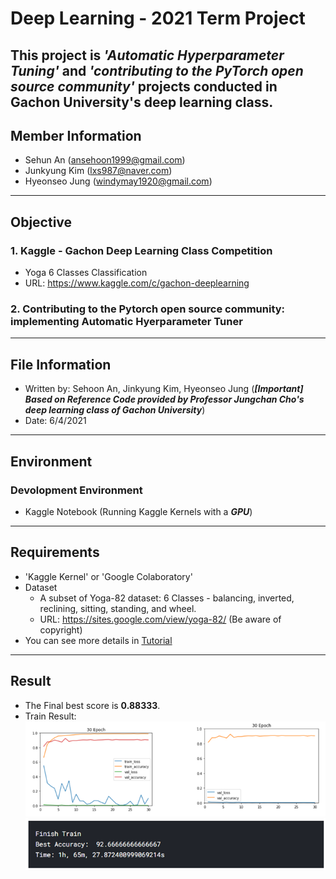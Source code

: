 # Deep Learning - 2021 Term Project  
This project is *'Automatic Hyperparameter Tuning'* and *'contributing to the PyTorch open source community'* projects conducted in Gachon University's deep learning class.  
---
## Member Information
- Sehun An (ansehoon1999@gmail.com)
- Junkyung Kim (lxs987@naver.com)
- Hyeonseo Jung (windymay1920@gmail.com)
---
## Objective  
### 1. Kaggle - Gachon Deep Learning Class Competition
- Yoga 6 Classes Classification
- URL: https://www.kaggle.com/c/gachon-deeplearning
### 2. Contributing to the Pytorch open source community: implementing Automatic Hyerparameter Tuner
---
## File Information
- Written by: Sehoon An, Jinkyung Kim, Hyeonseo Jung (***[Important] Based on Reference Code provided by Professor Jungchan Cho's deep learning class of Gachon University***)
- Date: 6/4/2021
---
## Environment  
### Devolopment Environment  
- Kaggle Notebook (Running Kaggle Kernels with a ***GPU***)
---
## Requirements
- 'Kaggle Kernel' or 'Google Colaboratory'
- Dataset
   - A subset of Yoga-82 dataset: 6 Classes - balancing, inverted, reclining, sitting, standing, and wheel.
   - URL: https://sites.google.com/view/yoga-82/ (Be aware of copyright)
- You can see more details in [Tutorial](https://github.com/HyeonseoJUNG/deep-learning-2021-term-project/wiki)
---
## Result
- The Final best score is **0.88333**.
- Train Result:    
![](https://github.com/HyeonseoJUNG/deep-learning-2021-term-project/blob/main/Image/picture%20(6).png)  
![](https://github.com/HyeonseoJUNG/deep-learning-2021-term-project/blob/main/Image/picture%20(7).png) 
